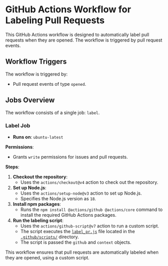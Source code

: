 # GitHub Actions Workflow for Labeling Pull Requests

This GitHub Actions workflow is designed to automatically label pull requests when they are opened. The workflow is triggered by pull request events.

## Workflow Triggers

The workflow is triggered by:

-   Pull request events of type `opened`.

## Jobs Overview

The workflow consists of a single job: `label`.

### Label Job

-   **Runs on**: `ubuntu-latest`

**Permissions**:

-   Grants `write` permissions for issues and pull requests.

**Steps**:

1. **Checkout the repository**:
    - Uses the `actions/checkout@v4` action to check out the repository.
2. **Set up Node.js**:
    - Uses the `actions/setup-node@v3` action to set up Node.js.
    - Specifies the Node.js version as `18`.
3. **Install npm packages**:
    - Runs the `npm install @actions/github @actions/core` command to install the required GitHub Actions packages.
4. **Run the labeling script**:
    - Uses the `actions/github-script@v7` action to run a custom script.
    - The script executes the [`label_pr.js`](../../../.github/scripts/label_pr.js) file located in the [`.github/scripts/`](../../../.github/scripts/) directory.
    - The script is passed the `github` and `context` objects.

This workflow ensures that pull requests are automatically labeled when they are opened, using a custom script.
